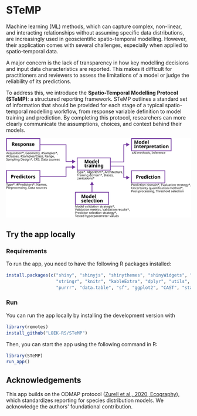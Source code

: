 # STeMP

Machine learning (ML) methods, which can capture complex, non-linear, and interacting relationships without assuming specific data distributions, are increasingly used in geoscientific spatio-temporal modelling. 
However, their application comes with several challenges, especially when applied to spatio-temporal data.

A major concern is the lack of transparency in how key modelling decisions and input data characteristics are reported. 
This makes it difficult for practitioners and reviewers to assess the limitations of a model or judge the reliability of its predictions.

To address this, we introduce the **Spatio-Temporal Modelling Protocol (STeMP)**: a structured reporting framework. 
STeMP outlines a standard set of information that should be provided for each stage of a typical spatio-temporal modelling workflow, from response variable definition to model training and prediction. By completing this protocol, researchers can more clearly communicate the assumptions, choices, and context behind their models.

<img src="www/workflow.png" alt="ODMAP workflow" width="700">

<!--
This [Shiny web application](https://odmap.wsl.ch/) helps to implement the ODMAP approach and produces well formatted protocols that can be exported for further usage. For further explanation please refer to the original publication [(Zurell et al., 2020)](https://onlinelibrary.wiley.com/doi/full/10.1111/ecog.04960). 
-->

## Try the app locally

### Requirements

To run the app, you need to have the following R packages installed:

```R
install.packages(c("shiny", "shinyjs", "shinythemes", "shinyWidgets", "shinyBS", "htmltools", 
                   "stringr", "knitr", "kableExtra", "dplyr", "utils", "workflows", 
                   "purrr", "data.table", "sf", "ggplot2", "CAST", "stats"))
```

### Run

You can run the app locally by installing the development version with

```R
library(remotes)
install_github("LOEK-RS/STeMP")
``` 

Then, you can start the app using the following command in R:

```R
library(STeMP)
run_app()
```

<!--

## Citation

Please cite as follows:

-->

## Acknowledgements

This app builds on the ODMAP protocol ([Zurell et al., 2020, Ecography](https://onlinelibrary.wiley.com/doi/full/10.1111/ecog.04960)), which standardizes reporting for species distribution models. 
We acknowledge the authors' foundational contribution.

